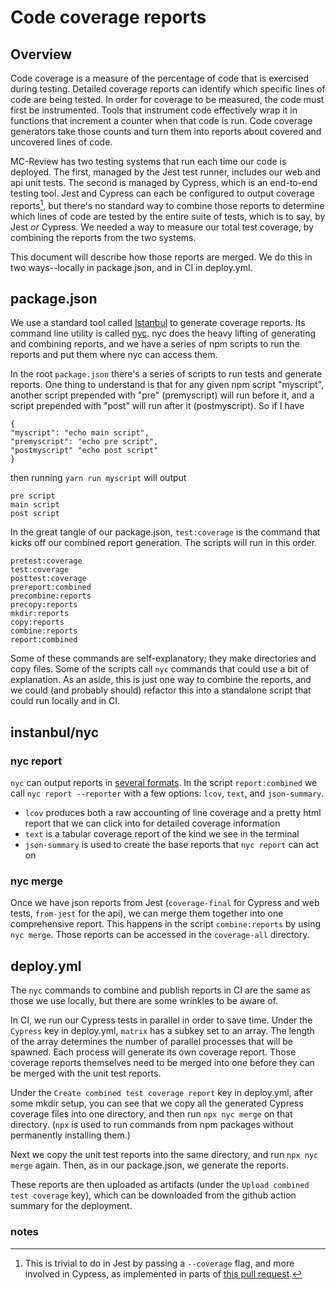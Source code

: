 # Code coverage reports

## Overview

Code coverage is a measure of the percentage of code that is exercised during testing. Detailed coverage reports can identify which specific lines of code are being tested. In order for coverage to be measured, the code must first be instrumented. Tools that instrument code effectively wrap it in functions that increment a counter when that code is run. Code coverage generators take those counts and turn them into reports about covered and uncovered lines of code.

MC-Review has two testing systems that run each time our code is deployed. The first, managed by the Jest test runner, includes our web and api unit tests. The second is managed by Cypress, which is an end-to-end testing tool. Jest and Cypress can each be configured to output coverage reports[^1], but there's no standard way to combine those reports to determine which lines of code are tested by the entire suite of tests, which is to say, by Jest _or_ Cypress. We needed a way to measure our total test coverage, by combining the reports from the two systems.

This document will describe how those reports are merged. We do this in two ways--locally in package.json, and in CI in deploy.yml.

## package.json

We use a standard tool called [Istanbul](https://istanbul.js.org/) to generate coverage reports. Its command line utility is called [nyc](https://github.com/istanbuljs/nyc). nyc does the heavy lifting of generating and combining reports, and we have a series of npm scripts to run the reports and put them where nyc can access them.

In the root `package.json` there's a series of scripts to run tests and generate reports. One thing to understand is that for any given npm script "myscript", another script prepended with "pre" (premyscript) will run before it, and a script prepended with "post" will run after it (postmyscript). So if I have

```
{
"myscript": "echo main script",
"premyscript": "echo pre script",
"postmyscript" "echo post script"
}
```

then running `yarn run myscript` will output

```
pre script
main script
post script
```

In the great tangle of our package.json, `test:coverage` is the command that kicks off our combined report generation. The scripts will run in this order.

```
pretest:coverage
test:coverage
posttest:coverage
prereport:combined
precombine:reports
precopy:reports
mkdir:reports
copy:reports
combine:reports
report:combined
```

Some of these commands are self-explanatory; they make directories and copy files. Some of the scripts call `nyc` commands that could use a bit of explanation. As an aside, this is just one way to combine the reports, and we could (and probably should) refactor this into a standalone script that could run locally and in CI.

## instanbul/nyc

### nyc report

`nyc` can output reports in [several formats](https://istanbul.js.org/docs/advanced/alternative-reporters/). In the script `report:combined` we call `nyc report --reporter` with a few options: `lcov`, `text`, and `json-summary`.

-   `lcov` produces both a raw accounting of line coverage and a pretty html report that we can click into for detailed coverage information
-   `text` is a tabular coverage report of the kind we see in the terminal
-   `json-summary` is used to create the base reports that `nyc report` can act on

### nyc merge

Once we have json reports from Jest (`coverage-final` for Cypress and web tests, `from-jest` for the api), we can merge them together into one comprehensive report. This happens in the script `combine:reports` by using `nyc merge`. Those reports can be accessed in the `coverage-all` directory.

## deploy.yml

The `nyc` commands to combine and publish reports in CI are the same as those we use locally, but there are some wrinkles to be aware of.

In CI, we run our Cypress tests in parallel in order to save time. Under the `Cypress` key in deploy.yml, `matrix` has a subkey set to an array. The length of the array determines the number of parallel processes that will be spawned. Each process will generate its own coverage report. Those coverage reports themselves need to be merged into one before they can be merged with the unit test reports.

Under the `Create combined test coverage report` key in deploy.yml, after some mkdir setup, you can see that we copy all the generated Cypress coverage files into one directory, and then run `npx nyc merge` on that directory. (`npx` is used to run commands from npm packages without permanently installing them.)

Next we copy the unit test reports into the same directory, and run `npx nyc merge` again. Then, as in our package.json, we generate the reports.

These reports are then uploaded as artifacts (under the `Upload combined test coverage` key), which can be downloaded from the github action summary for the deployment.

### notes

[^1]: This is trivial to do in Jest by passing a `--coverage` flag, and more involved in Cypress, as implemented in parts of [this pull request](https://github.com/Enterprise-CMCS/managed-care-review/pull/1119/files).
